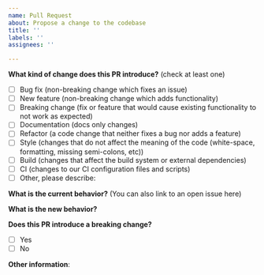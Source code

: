```yaml
---
name: Pull Request
about: Propose a change to the codebase
title: ''
labels: ''
assignees: ''

---
```


**What kind of change does this PR introduce?** (check at least one)
- [ ] Bug fix (non-breaking change which fixes an issue)
- [ ] New feature (non-breaking change which adds functionality)
- [ ] Breaking change (fix or feature that would cause existing functionality to not work as expected)
- [ ] Documentation (docs only changes)
- [ ] Refactor (a code change that neither fixes a bug nor adds a feature)
- [ ] Style (changes that do not affect the meaning of the code (white-space, formatting, missing semi-colons, etc))
- [ ] Build (changes that affect the build system or external dependencies)
- [ ] CI (changes to our CI configuration files and scripts)
- [ ] Other, please describe:

**What is the current behavior?** (You can also link to an open issue here)

**What is the new behavior?**

**Does this PR introduce a breaking change?**
- [ ] Yes
- [ ] No

**Other information**: 